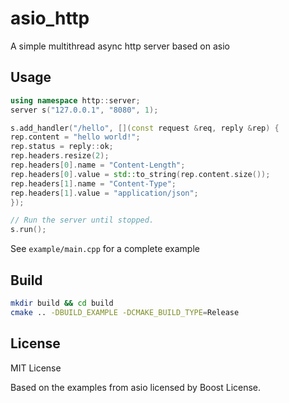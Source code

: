 # asio_http
A simple multithread async http server based on asio

## Usage

```cpp
using namespace http::server;
server s("127.0.0.1", "8080", 1);

s.add_handler("/hello", [](const request &req, reply &rep) {
rep.content = "hello world!";
rep.status = reply::ok;
rep.headers.resize(2);
rep.headers[0].name = "Content-Length";
rep.headers[0].value = std::to_string(rep.content.size());
rep.headers[1].name = "Content-Type";
rep.headers[1].value = "application/json";
});

// Run the server until stopped.
s.run();
```

See `example/main.cpp` for a complete example

## Build

```bash
mkdir build && cd build
cmake .. -DBUILD_EXAMPLE -DCMAKE_BUILD_TYPE=Release
```

## License

MIT License

Based on the examples from asio licensed by Boost License.
